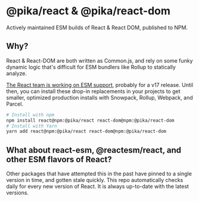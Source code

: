 # @pika/react & @pika/react-dom

Actively maintained ESM builds of React & React DOM, published to NPM.

## Why?

React & React-DOM are both written as Common.js, and rely on some funky dynamic logic that's difficult for ESM bundlers like Rollup to statically analyze.

[The React team is working on ESM support](https://github.com/facebook/react/issues/11503), probably for a v17 release. Until then, you can install these drop-in replacements in your projects to get smaller, optimized production installs with Snowpack, Rollup, Webpack, and Parcel.

```bash
# Install with npm
npm install react@npm:@pika/react react-dom@npm:@pika/react-dom
# Install with Yarn
yarn add react@npm:@pika/react react-dom@npm:@pika/react-dom
```

## What about react-esm, @reactesm/react, and other ESM flavors of React? 

Other packages that have attempted this in the past have pinned to a single version in time, and gotten stale quickly. This repo automatically checks daily for every new version of React. It is always up-to-date with the latest versions.
